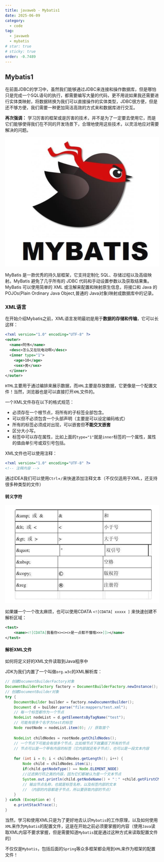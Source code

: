```yaml
---
title: javaweb - Mybatis1
date: 2025-06-09
category:
  - code
tag:
  - javaweb
  - mybatis
# star: true
# sticky: true
order: -0.7489
---
```


## Mybatis1

在前面JDBC的学习中，虽然我们能够通过JDBC来连接和操作数据库，但是哪怕只是完成一个SQL语句的执行，都需要编写大量的代码，更不用说如果我还需要进行实体类映射，将数据转换为我们可以直接操作的实体类型，JDBC很方便，但是还不够方便，我们需要一种更加简洁高效的方式来和数据库进行交互。

**再次强调：** 学习厉害的框架或是厉害的技术，并不是为了一定要去使用它，而是它们能够使得我们在不同的开发场景下，合理地使用这些技术，以灵活地应对需要解决的问题。

![image-20230306163528771](../../../img/javaweb/10.png)

MyBatis 是一款优秀的持久层框架，它支持定制化 SQL、存储过程以及高级映射。MyBatis 避免了几乎所有的 JDBC 代码和手动设置参数以及获取结果集。MyBatis 可以使用简单的 XML 或注解来配置和映射原生信息，将接口和 Java 的 POJOs(Plain Ordinary Java Object,普通的 Java对象)映射成数据库中的记录。

### XML语言

在开始介绍Mybatis之前，XML语言发明最初是用于**数据的存储和传输**，它可以长这样：

```xml
<?xml version="1.0" encoding="UTF-8" ?>
<outer>
  <name>阿伟</name>
  <desc>怎么又在玩电动啊</desc>
  <inner type="1">
    <age>10</age>
    <sex>男</sex>
  </inner>
</outer>
```

`HTML`主要用于通过编排来展示数据，而`XML`主要是存放数据，它更像是一个配置文件！当然，浏览器也是可以直接打开`XML`文件的。

一个XML文件存在以下的格式规范：

- 必须存在一个根节点，将所有的子标签全部包含。
- 可以但不必须包含一个头部声明（主要是可以设定编码格式）
- 所有的标签必须成对出现，可以嵌套但**不能交叉嵌套**
- 区分大小写。
- 标签中可以存在属性，比如上面的`type="1"`就是`inner`标签的一个属性，属性的值由单引号或双引号包括。

XML文件也可以使用注释：

```xml
<?xml version="1.0" encoding="UTF-8" ?>
<!-- 注释内容 -->
```

通过IDEA我们可以使用`Ctrl`+`/`来快速添加注释文本（不仅仅适用于XML，还支持很多种类型的文件）

#### 转义字符

![image-20230306163528771](../../../img/javaweb/11.png)

如果嫌一个一个改太麻烦，也可以使用CDATA `<![CDATA[ xxxxx ]` 来快速创建不解析区域：


```xml
<test>
    <name><![CDATA[我看你<><><>是一点都不懂哦>>>]]></name>
</test>
```

#### 解析XML文件

如何将定义好的XML文件读取到Java程序中

JDK为我们内置了一个叫做`org.w3c`的XML解析库：

```java
// 创建DocumentBuilderFactory对象
DocumentBuilderFactory factory = DocumentBuilderFactory.newInstance();
// 创建DocumentBuilder对象
try {
    DocumentBuilder builder = factory.newDocumentBuilder();
    Document d = builder.parse("file:mappers/test.xml");
    // 每一个标签都作为一个节点
    NodeList nodeList = d.getElementsByTagName("test");  
    // 可能有很多个名字为test的标签
    Node rootNode = nodeList.item(0); // 获取首个

    NodeList childNodes = rootNode.getChildNodes(); 
    // 一个节点下可能会有很多个节点，比如根节点下就囊括了所有的节点
    // 节点可以是一个带有内容的标签（它内部就还有子节点），也可以是一段文本内容

    for (int i = 0; i < childNodes.getLength(); i++) {
        Node child = childNodes.item(i);
        if(child.getNodeType() == Node.ELEMENT_NODE)  
        //过滤换行符之类的内容，因为它们都被认为是一个文本节点
        System.out.println(child.getNodeName() + "：" +child.getFirstChild().getNodeValue());
        // 输出节点名称，也就是标签名称，以及标签内部的文本
        // （内部的内容都是子节点，所以要获取内部的节点）
    }
} catch (Exception e) {
    e.printStackTrace();
}
```

当然，学习和使用XML只是为了更好地去认识`Mybatis`的工作原理，以及如何使用`XML`来作为`Mybatis`的配置文件，这是在开始之前必须要掌握的内容（使用`Java`读取XML内容不要求掌握，但是需要知道`Mybatis`就是通过这种方式来读取配置文件的）

不仅仅是`Mybatis`，包括后面的`Spring`等众多框架都会用到`XML`来作为框架的配置文件！
